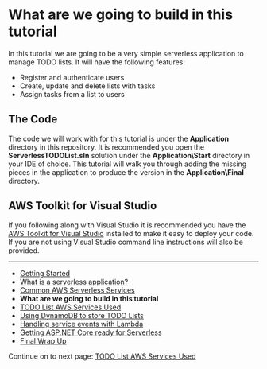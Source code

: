 # What are we going to build in this tutorial

In this tutorial we are going to be a very simple serverless application to manage TODO lists. It will have the following features:

* Register and authenticate users
* Create, update and delete lists with tasks
* Assign tasks from a list to users

## The Code

The code we will work with for this tutorial is under the **Application** directory in this repository. It is recommended you open the **ServerlessTODOList.sln** solution
under the **Application\Start** directory in your IDE of choice. This tutorial will walk you through adding the missing pieces in the application to produce the version in the **Application\Final**
directory.

## AWS Toolkit for Visual Studio

If you following along with Visual Studio it is recommended you have the [AWS Toolkit for Visual Studio](https://marketplace.visualstudio.com/items?itemName=AmazonWebServices.AWSToolkitforVisualStudio2017) installed 
to make it easy to deploy your code. If you are not using Visual Studio command line instructions will also be provided.

<!-- Generated Navigation -->
---

* [Getting Started](./GettingStarted.md)
* [What is a serverless application?](./WhatIsServerless.md)
* [Common AWS Serverless Services](./CommonServerlessServices.md)
* **What are we going to build in this tutorial**
* [TODO List AWS Services Used](./TODOListServices.md)
* [Using DynamoDB to store TODO Lists](./DynamoDBModule/WhatIsDynamoDB.md)
* [Handling service events with Lambda](./StreamProcessing/ServiceEvents.md)
* [Getting ASP.NET Core ready for Serverless](./ASP.NETCoreFrontend/TheFrontend.md)
* [Final Wrap Up](./FinalWrapup.md)

Continue on to next page: [TODO List AWS Services Used](./TODOListServices.md)

